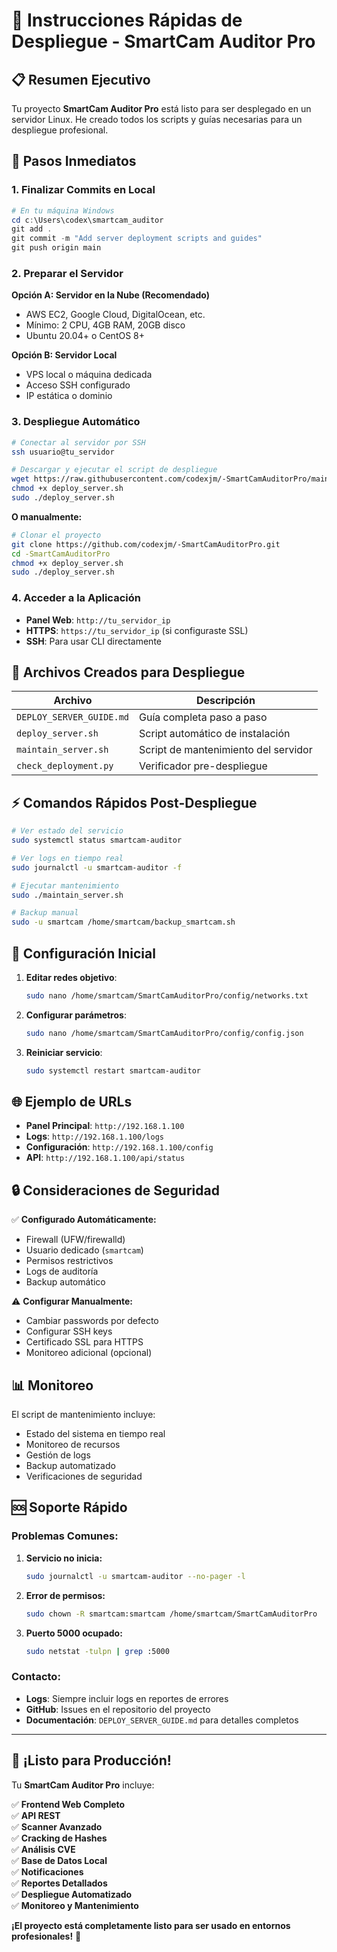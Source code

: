# 🚀 Instrucciones Rápidas de Despliegue - SmartCam Auditor Pro

## 📋 Resumen Ejecutivo

Tu proyecto **SmartCam Auditor Pro** está listo para ser desplegado en un servidor Linux. He creado todos los scripts y guías necesarias para un despliegue profesional.

## 🎯 Pasos Inmediatos

### 1. Finalizar Commits en Local

```powershell
# En tu máquina Windows
cd c:\Users\codex\smartcam_auditor
git add .
git commit -m "Add server deployment scripts and guides"
git push origin main
```

### 2. Preparar el Servidor

**Opción A: Servidor en la Nube (Recomendado)**
- AWS EC2, Google Cloud, DigitalOcean, etc.
- Mínimo: 2 CPU, 4GB RAM, 20GB disco
- Ubuntu 20.04+ o CentOS 8+

**Opción B: Servidor Local**
- VPS local o máquina dedicada
- Acceso SSH configurado
- IP estática o dominio

### 3. Despliegue Automático

```bash
# Conectar al servidor por SSH
ssh usuario@tu_servidor

# Descargar y ejecutar el script de despliegue
wget https://raw.githubusercontent.com/codexjm/-SmartCamAuditorPro/main/deploy_server.sh
chmod +x deploy_server.sh
sudo ./deploy_server.sh
```

**O manualmente:**

```bash
# Clonar el proyecto
git clone https://github.com/codexjm/-SmartCamAuditorPro.git
cd -SmartCamAuditorPro
chmod +x deploy_server.sh
sudo ./deploy_server.sh
```

### 4. Acceder a la Aplicación

- **Panel Web**: `http://tu_servidor_ip` 
- **HTTPS**: `https://tu_servidor_ip` (si configuraste SSL)
- **SSH**: Para usar CLI directamente

## 📁 Archivos Creados para Despliegue

| Archivo | Descripción |
|---------|-------------|
| `DEPLOY_SERVER_GUIDE.md` | Guía completa paso a paso |
| `deploy_server.sh` | Script automático de instalación |
| `maintain_server.sh` | Script de mantenimiento del servidor |
| `check_deployment.py` | Verificador pre-despliegue |

## ⚡ Comandos Rápidos Post-Despliegue

```bash
# Ver estado del servicio
sudo systemctl status smartcam-auditor

# Ver logs en tiempo real
sudo journalctl -u smartcam-auditor -f

# Ejecutar mantenimiento
sudo ./maintain_server.sh

# Backup manual
sudo -u smartcam /home/smartcam/backup_smartcam.sh
```

## 🔧 Configuración Inicial

1. **Editar redes objetivo**:
   ```bash
   sudo nano /home/smartcam/SmartCamAuditorPro/config/networks.txt
   ```

2. **Configurar parámetros**:
   ```bash
   sudo nano /home/smartcam/SmartCamAuditorPro/config/config.json
   ```

3. **Reiniciar servicio**:
   ```bash
   sudo systemctl restart smartcam-auditor
   ```

## 🌐 Ejemplo de URLs

- **Panel Principal**: `http://192.168.1.100`
- **Logs**: `http://192.168.1.100/logs`
- **Configuración**: `http://192.168.1.100/config`
- **API**: `http://192.168.1.100/api/status`

## 🔒 Consideraciones de Seguridad

✅ **Configurado Automáticamente:**
- Firewall (UFW/firewalld)
- Usuario dedicado (`smartcam`)
- Permisos restrictivos
- Logs de auditoría
- Backup automático

⚠️ **Configurar Manualmente:**
- Cambiar passwords por defecto
- Configurar SSH keys
- Certificado SSL para HTTPS
- Monitoreo adicional (opcional)

## 📊 Monitoreo

El script de mantenimiento incluye:
- Estado del sistema en tiempo real
- Monitoreo de recursos
- Gestión de logs
- Backup automatizado
- Verificaciones de seguridad

## 🆘 Soporte Rápido

### Problemas Comunes:

1. **Servicio no inicia:**
   ```bash
   sudo journalctl -u smartcam-auditor --no-pager -l
   ```

2. **Error de permisos:**
   ```bash
   sudo chown -R smartcam:smartcam /home/smartcam/SmartCamAuditorPro
   ```

3. **Puerto 5000 ocupado:**
   ```bash
   sudo netstat -tulpn | grep :5000
   ```

### Contacto:
- **Logs**: Siempre incluir logs en reportes de errores
- **GitHub**: Issues en el repositorio del proyecto
- **Documentación**: `DEPLOY_SERVER_GUIDE.md` para detalles completos

---

## 🎉 ¡Listo para Producción!

Tu **SmartCam Auditor Pro** incluye:

✅ **Frontend Web Completo**  
✅ **API REST**  
✅ **Scanner Avanzado**  
✅ **Cracking de Hashes**  
✅ **Análisis CVE**  
✅ **Base de Datos Local**  
✅ **Notificaciones**  
✅ **Reportes Detallados**  
✅ **Despliegue Automatizado**  
✅ **Monitoreo y Mantenimiento**  

**¡El proyecto está completamente listo para ser usado en entornos profesionales!** 🚀
